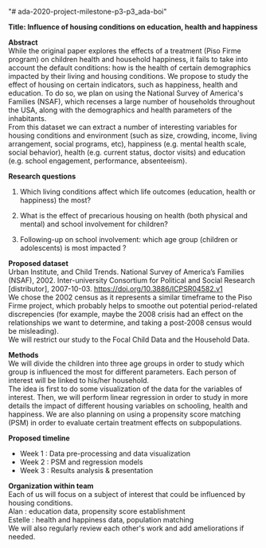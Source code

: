 "# ada-2020-project-milestone-p3-p3_ada-boi"

**Title: Influence of housing conditions on education, health and happiness**  

**Abstract**  
While the original paper explores the effects of a treatment (Piso Firme program) on children health and household happiness, it fails to take into account the default conditions: how is the health of certain demographics impacted by their living and housing conditions. We propose to study the effect of housing on certain indicators, such as happiness, health and education. To do so, we plan on using the National Survey of America's Families (NSAF), which recenses a large number of households throughout the USA, along with the demographics and health parameters of the inhabitants.\
From this dataset we can extract a number of interesting variables for housing conditions and environment (such as size, crowding, income, living arrangement, social programs, etc), happiness (e.g. mental health scale, social behavior), health (e.g. current status, doctor visits) and education (e.g. school engagement, performance, absenteeism).


**Research questions**
1. Which living conditions affect which life outcomes (education, health or happiness) the most?

2. What is the effect of precarious housing on health (both physical and mental) and school involvement for children?

3. Following-up on school involvement: which age group (children or adolescents) is most impacted ?

**Proposed dataset**\
Urban Institute, and Child Trends. National Survey of America’s Families (NSAF), 2002. Inter-university Consortium for Political and Social Research [distributor], 2007-10-03. https://doi.org/10.3886/ICPSR04582.v1 \
We chose the 2002 census as it represents a similar timeframe to the Piso Firme project, which probably helps to smoothe out potential period-related discrepencies (for example, maybe the 2008 crisis had an effect on the relationships we want to determine, and taking a post-2008 census would be misleading).\
We will restrict our study to the Focal Child Data and the Household Data.

**Methods**\
We will divide the children into three age groups in order to study which group is influenced the most for different parameters. Each person of interest will be linked to his/her household.\
The idea is first to do some visualization of the data for the variables of interest. Then, we will perform linear regression in order to study in more details the impact of different housing variables on schooling, health and happiness.
We are also planning on using a propensity score matching (PSM) in order to evaluate certain treatment effects on subpopulations.

**Proposed timeline**
- Week 1 : Data pre-processing and data visualization
- Week 2 : PSM and regression models
- Week 3 : Results analysis & presentation

**Organization within team**  \
Each of us will focus on a subject of interest that could be influenced by housing conditions. \
Alan : education data, propensity score establishment \
Estelle : health and happiness data, population matching \
We will also regularly review each other's work and add ameliorations if needed.
